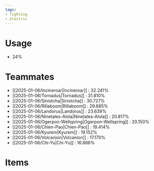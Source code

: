 ```yaml
---
tags:
- fighting
- electric
---
```

# Usage
- 24%
# Teammates
- [[2025-01-06/Incineroar|Incineroar]] : 32.241%
- [[2025-01-06/Tornadus|Tornadus]] : 31.810%
- [[2025-01-06/Sinistcha|Sinistcha]] : 30.727%
- [[2025-01-06/Rillaboom|Rillaboom]] : 29.685%
- [[2025-01-06/Landorus|Landorus]] : 23.639%
- [[2025-01-06/Ninetales-Alola|Ninetales-Alola]] : 20.817%
- [[2025-01-06/Ogerpon-Wellspring|Ogerpon-Wellspring]] : 20.150%
- [[2025-01-06/Chien-Pao|Chien-Pao]] : 19.414%
- [[2025-01-06/Kyurem|Kyurem]] : 19.152%
- [[2025-01-06/Volcanion|Volcanion]] : 17.170%
- [[2025-01-06/Chi-Yu|Chi-Yu]] : 16.866%
# Items
